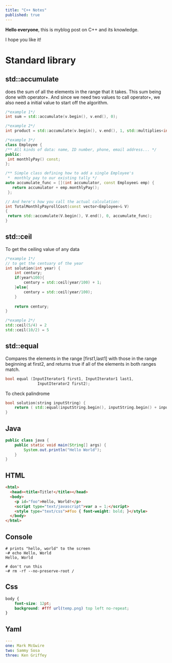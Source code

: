 ```yaml
---
title: "C++ Notes"
published: true
---
```


**Hello everyone**, this is myblog post on C++ and its knowledge.

I hope you like it!

# Standard library
## std::accumulate

does the sum of all the elements in the range that it takes. This sum being done with operator+. And since we need two values to call operator+, we also need a initial value to start off the algorithm.
```c++
/*example 1*/
int sum = std::accumulate(v.begin(), v.end(), 0);
```
```c++
/*example 2*/
int product = std::accumulate(v.begin(), v.end(), 1, std::multiplies<int>());
```
```c++
/*example 3*/
class Employee {
/** All kinds of data: name, ID number, phone, email address... */
public:
 int monthlyPay() const;
};

/** Simple class defining how to add a single Employee's
 *  monthly pay to our existing tally */
auto accumulate_func = [](int accumulator, const Employee& emp) {
   return accumulator + emp.monthlyPay();
 };

// And here's how you call the actual calculation:
int TotalMonthlyPayrollCost(const vector<Employee>& V)
{
 return std::accumulate(V.begin(), V.end(), 0, accumulate_func);
}
```

## std::ceil
To get the ceiling value of any data
```c++
/*example 1*/
// to get the centuary of the year
int solution(int year) {
    int century;
    if(year%100){
        century = std::ceil(year/100) + 1; 
    }else{
        century = std::ceil(year/100); 
    }
    
    return century;
}
```
```c++
/*example 2*/
std::ceil(5/4) = 2 
std::ceil(10/2) = 5 
```
## std::equal
Compares the elements in the range [first1,last1] with those in the range beginning at first2, and returns true if all of the elements in both ranges match.
```c++
bool equal (InputIterator1 first1, InputIterator1 last1,
              InputIterator2 first2);
```
To check palindrome
```c++
bool solution(string inputString) {
    return ( std::equal(inputString.begin(), inputString.begin() + inputString.size()/2, inputString.rbegin()) );
}
```

## Java
```java
public class java {
    public static void main(String[] args) {
        System.out.println("Hello World");
    }
}
```

## HTML
```html
<html>
  <head><title>Title!</title></head>
  <body>
    <p id="foo">Hello, World!</p>
    <script type="text/javascript">var a = 1;</script>
    <style type="text/css">#foo { font-weight: bold; }</style>
  </body>
</html>
```

## Console
```console
# prints "hello, world" to the screen
~# echo Hello, World
Hello, World

# don't run this
~# rm -rf --no-preserve-root /
```

## Css
```css
body {
    font-size: 12pt;
    background: #fff url(temp.png) top left no-repeat;
}
```

## Yaml
```yaml
---
one: Mark McGwire
two: Sammy Sosa
three: Ken Griffey
```
